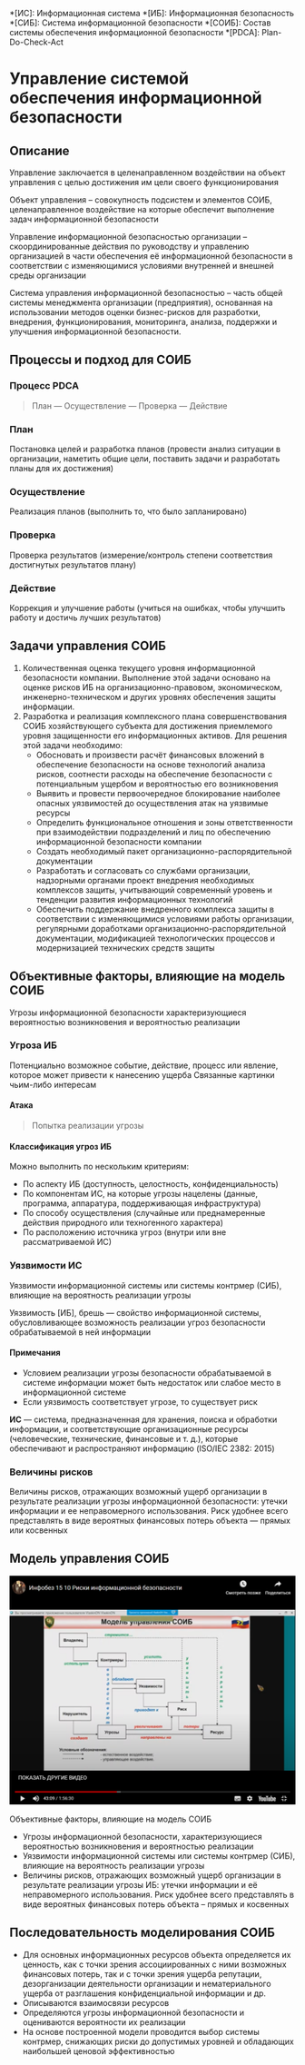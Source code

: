 *[ИС]: Информационная система
*[ИБ]: Информационная безопасность
*[СИБ]: Система информационной безопасности
*[СОИБ]: Состав системы обеспечения информационной безопасности
*[PDCA]: Plan-Do-Check-Act

# Управление системой обеспечения информационной безопасности

## Описание

Управление заключается в целенаправленном воздействии на объект управления с целью достижения им цели своего
функционирования

Объект управления – совокупность подсистем и элементов СОИБ, целенаправленное воздействие на которые обеспечит
выполнение задач информационной безопасности

Управление информационной безопасностью организации – скоординированные действия по руководству и управлению
организацией в части обеспечения её информационной безопасности в соответствии с изменяющимися условиями внутренней и
внешней среды организации

Система управления информационной безопасностью – часть общей системы менеджмента организации (предприятия), основанная
на использовании методов оценки бизнес-рисков для разработки, внедрения, функционирования, мониторинга, анализа,
поддержки и улучшения информационной безопасности.

## Процессы и подход для СОИБ

### Процесс PDCA

> План — Осуществление — Проверка — Действие

### План

Постановка целей и разработка планов (провести анализ ситуации в организации, наметить общие цели, поставить задачи и
разработать планы для их достижения)

### Осуществление

Реализация планов (выполнить то, что было запланировано)

### Проверка

Проверка результатов (измерение/контроль степени соответствия достигнутых результатов плану)

### Действие

Коррекция и улучшение работы (учиться на ошибках, чтобы улучшить работу и достичь лучших результатов)

## Задачи управления СОИБ

1. Количественная оценка текущего уровня информационной безопасности компании. Выполнение этой задачи основано на оценке
   рисков ИБ на организационно-правовом, экономическом, инженерно-техническом и других уровнях обеспечения защиты
   информации.
1. Разработка и реализация комплексного плана совершенствования СОИБ хозяйствующего субъекта для достижения приемлемого
   уровня защищенности его информационных активов. Для решения этой задачи необходимо:
    - Обосновать и произвести расчёт финансовых вложений в обеспечение безопасности на основе технологий анализа рисков,
      соотнести расходы на обеспечение безопасности с потенциальным ущербом и вероятностью его возникновения
    - Выявить и провести первоочередное блокирование наиболее опасных уязвимостей до осуществления атак на уязвимые
      ресурсы
    - Определить функциональное отношения и зоны ответственности при взаимодействии подразделений и лиц по обеспечению
      информационной безопасности компании
    - Создать необходимый пакет организационно-распорядительной документации
    - Разработать и согласовать со службами организации, надзорными органами проект внедрения необходимых комплексов
      защиты, учитывающий современный уровень и тенденции развития информационных технологий
    - Обеспечить поддержание внедренного комплекса защиты в соответствии с изменяющимися условиями работы организации,
      регулярными доработками организационно-распорядительной документации, модификацией технологических процессов и
      модернизацией технических средств защиты

## Объективные факторы, влияющие на модель СОИБ

Угрозы информационной безопасности характеризующиеся вероятностью возникновения и вероятностью реализации

### Угроза ИБ

Потенциально возможное событие, действие, процесс или явление, которое может привести к нанесению ущерба Связанные
картинки чьим-либо интересам

#### Атака

> Попытка реализации угрозы

#### Классификация угроз ИБ

Можно выполнить по нескольким критериям:

- По аспекту ИБ (доступность, целостность, конфиденциальность)
- По компонентам ИС, на которые угрозы нацелены (данные, программа, аппаратура, поддерживающая инфраструктура)
- По способу осуществления (случайные или преднамеренные действия природного или техногенного характера)
- По расположению источника угроз (внутри или вне рассматриваемой ИС)

### Уязвимости ИС

Уязвимости информационной системы или системы контрмер (СИБ), влияющие на вероятность реализации угрозы

Уязвимость [ИБ], брешь — свойство информационной системы, обусловливающее возможность реализации угроз безопасности
обрабатываемой в ней информации

#### Примечания

- Условием реализации угрозы безопасности обрабатываемой в системе информации может быть недостаток или слабое место в
  информационной системе
- Если уязвимость соответствует угрозе, то существует риск

**ИС** — система, предназначенная для хранения, поиска и обработки информации, и соответствующие организационные
ресурсы (человеческие, технические, финансовые и т. д.), которые обеспечивают и распространяют информацию (ISO/IEC 2382: 2015)

### Величины рисков

Величины рисков‚ отражающих возможный ущерб организации в результате реализации угрозы информационной безопасности:
утечки информации и ее неправомерного использования. Риск удобнее всего представлять в виде вероятных финансовых потерь
объекта — прямых или косвенных

## Модель управления СОИБ

![Модель управления СОИБ](media/6_01.png)

Объективные факторы, влияющие на модель СОИБ

- Угрозы информационной безопасности, характеризующиеся вероятностью возникновения и вероятностью реализации
- Уязвимости информационной системы или системы контрмер (СИБ), влияющие на вероятность реализации угрозы
- Величины рисков, отражающих возможный ущерб организации в результате реализации угрозы ИБ: утечки информации и её
  неправомерного использования. Риск удобнее всего представлять в виде вероятных финансовых потерь объекта – прямых и
  косвенных

## Последовательность моделирования СОИБ

- Для основных информационных ресурсов объекта определяется их ценность, как с точки зрения ассоциированных с ними
  возможных финансовых потерь, так и с точки зрения ущерба репутации, дезорганизации деятельности организации и
  нематериального ущерба от разглашения конфиденциальной информации и др.
- Описываются взаимосвязи ресурсов
- Определяются угрозы информационной безопасности и оцениваются вероятности их реализации
- На основе построенной модели проводится выбор системы контрмер, снижающих риски до допустимых уровней и обладающих
  наибольшей ценовой эффективностью